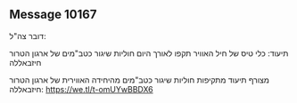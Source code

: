 ## Message 10167

דובר צה"ל:

תיעוד: כלי טיס של חיל האוויר תקפו לאורך היום חוליות שיגור כטב"מים של ארגון הטרור חיזבאללה

מצורף תיעוד מתקיפות חוליות שיגור כטב"מים מהיחידה האווירית של ארגון הטרור חיזבאללה: https://we.tl/t-omUYwBBDX6

